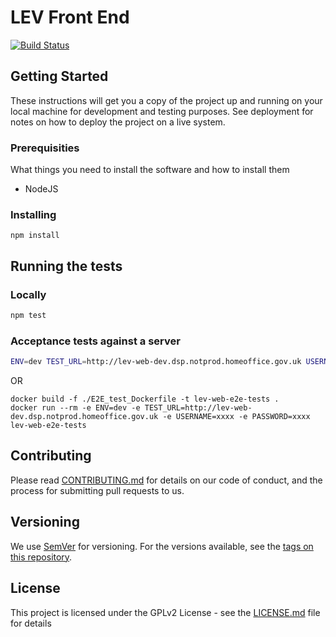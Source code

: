 # LEV Front End


[![Build Status](https://travis-ci.org/UKHomeOffice/lev-web.svg?branch=master)](https://travis-ci.org/UKHomeOffice/lev-web)

## Getting Started

These instructions will get you a copy of the project up and running on your local machine for development and testing purposes. See deployment for notes on how to deploy the project on a live system.

### Prerequisities

What things you need to install the software and how to install them
- NodeJS

### Installing

`npm install`

## Running the tests

### Locally
```bash
npm test
```

### Acceptance tests against a server
```bash
ENV=dev TEST_URL=http://lev-web-dev.dsp.notprod.homeoffice.gov.uk USERNAME=xxxx PASSWORD=xxxx npm run chimp
```
OR
```
docker build -f ./E2E_test_Dockerfile -t lev-web-e2e-tests .
docker run --rm -e ENV=dev -e TEST_URL=http://lev-web-dev.dsp.notprod.homeoffice.gov.uk -e USERNAME=xxxx -e PASSWORD=xxxx lev-web-e2e-tests
```

## Contributing

Please read [CONTRIBUTING.md](CONTRIBUTING.md) for details on our code of conduct, and the process for submitting pull requests to us.

## Versioning

We use [SemVer](http://semver.org/) for versioning. For the versions available, see the [tags on this repository](https://github.com/your/project/tags).

## License

This project is licensed under the GPLv2 License - see the [LICENSE.md](LICENSE.md) file for details


